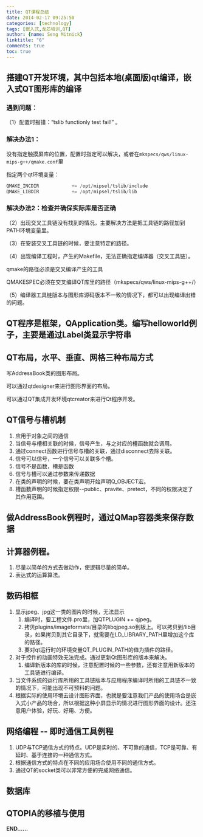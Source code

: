 ```yaml
---
title: QT课程总结
date: 2014-02-17 09:25:50
categories: [technology]
tags: [嵌入式,龙芯培训,QT]
author: {name: Seng Mitnick}
linktitle: "6"
comments: true
toc: true
---
```


## 搭建QT开发环境，其中包括本地(桌面版)qt编译，嵌入式QT图形库的编译

### 遇到问题：

（1）配置时报错：“tslib functionly test fail!” 。<!--more-->

### 解决办法1：

没有指定触摸屏库的位置，配置时指定可以解决，或者在`mkspecs/qws/linux-mips-g++/qmake.conf`里

指定两个qt环境变量：
~~~ cpp
QMAKE_INCDIR            += /opt/mipsel/tslib/include
QMAKE_LIBDIR            += /opt/mipsel/tslib/lib
~~~

### 解决办法2：检查并确保实际库是否正确

（2）出现交叉工具链没有找到的情况，主要解决方法是把工具链的路径加到PATH环境变量里。

（3）在安装交叉工具链的时候，要注意特定的路径。

（4）出现编译工程时，产生的Makefile，无法正确指定编译器（交叉工具链）。

qmake的路径必须是交叉编译产生的工具

QMAKESPEC必须在交叉编译QT库里的路径（mkspecs/qws/linux-mips-g++/）

（5）编译器工具链版本与图形库源码版本不一致的情况下，都可以出现编译出错的问题。

## QT程序是框架，QApplication类。编写helloworld例子，主要是通过Label类显示字符串

## QT布局，水平、垂直、网格三种布局方式

写AddressBook类的图形布局。

可以通过qtdesigner来进行图形界面的布局。

可以通过QT集成开发环境qtcreator来进行Qt程序开发。

## QT信号与槽机制

1. 应用于对象之间的通信
2. 当信号与槽相关联的时候，信号产生，与之对应的槽函数就会调用。
3. 通过connect函数进行信号与槽的关联，通过disconnect去除关联。
4. 信号可以信号，一个信号可以关联多个槽。
5. 信号不是函数，槽是函数
6. 信号与槽可以通过参数来传递数据
7. 在类的声明的时候，要在类声明开始声明Q_OBJECT宏。
8. 槽函数声明的时候指定权限--public、pravite、pretect，不同的权限决定了其作用范围。

## 做AddressBook例程时，通过QMap容器类来保存数据

## 计算器例程。

1. 尽量以简单的方式去做动作，使逻辑尽量的简单。
2. 表达式的运算算法。

## 数码相框

1. 显示jpeg、jpg这一类的图片的时候，无法显示
    1. 编译时，要工程文件.pro里，加QTPLUGIN += qjpeg。
    2. 拷贝plugins/imageformats/目录的libqjpeg.so到板上。可以拷贝到/lib目录，如果拷贝到其它目录下，就需要在LD_LIBRARY_PATH里增加这个库的路径。
    3. 要对qt运行时的环境变量QT_PLUGIN_PATH的值为插件的路径。
2. 对于控件的动画特效无法完成。通过更新Qt图形库的版本来解决。
    1. 编译新版本的库的时候，注意配置时候的一些参数，还有注意用新版本的工具链进行编译。
3. 当文件系统的运行库所用的工具链版本与应用程序编译时所用的工具链不一致的情况下，可能出现不可预料的问题。
4. 根据实际的使用环境去设计图形界面，也就是要注意我们产品的使用场合是嵌入式小产品的场合，所以根据这种小屏显示的情况进行图形界面的设计。还注意用户体验，好玩、好用、方便。

## 网络编程 -- 即时通信工具例程

1. UDP与TCP通信方式的特点。UDP是实时的、不可靠的通信，TCP是可靠、有延时、基于连接的一种通信方式。
2. 根据通信方式的特点在不同的应用场合使用不同的通信方式。
3. 通过QT的socket类可以非常方便的完成网络通信。

## 数据库

## QTOPIA的移植与使用

**END……**
